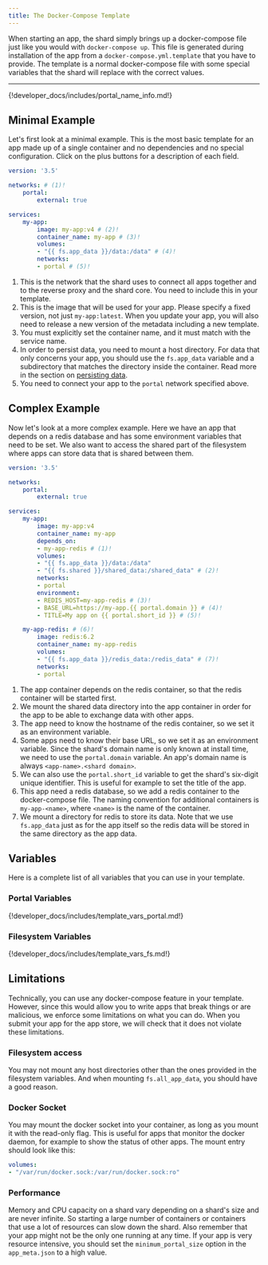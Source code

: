 ```yaml
---
title: The Docker-Compose Template
---
```


When starting an app, the shard simply brings up a docker-compose file just like you would with `docker-compose up`.
This file is generated during installation of the app from a `docker-compose.yml.template` that you have to provide.
The template is a normal docker-compose file with some special variables that the shard will replace with the correct values.

---

{!developer_docs/includes/portal_name_info.md!}

## Minimal Example

Let's first look at a minimal example.
This is the most basic template for an app made up of a single container and no dependencies and no special configuration.
Click on the plus buttons for a description of each field.

```yaml
version: '3.5'

networks: # (1)!
    portal:
        external: true

services:
    my-app:
        image: my-app:v4 # (2)!
        container_name: my-app # (3)!
        volumes:
        - "{{ fs.app_data }}/data:/data" # (4)!
        networks:
        - portal # (5)!
```

1. This is the network that the shard uses to connect all apps together and to the reverse proxy and the shard core.
    You need to include this in your template.
2. This is the image that will be used for your app. Please specify a fixed version, not just `my-app:latest`.
   When you update your app, you will also need to release a new version of the metadata including a new template.
3. You must explicitly set the container name, and it must match with the service name.
4. In order to persist data, you need to mount a host directory.
   For data that only concerns your app, you should use the `fs.app_data` variable
   and a subdirectory that matches the directory inside the container.
   Read more in the section on [persisting data](persisting.md).
5. You need to connect your app to the `portal` network specified above.

## Complex Example

Now let's look at a more complex example.
Here we have an app that depends on a redis database and has some environment variables that need to be set.
We also want to access the shared part of the filesystem where apps can store data that is shared between them.

```yaml
version: '3.5'

networks:
    portal:
        external: true

services:
    my-app:
        image: my-app:v4
        container_name: my-app
        depends_on:
        - my-app-redis # (1)!
        volumes:
        - "{{ fs.app_data }}/data:/data"
        - "{{ fs.shared }}/shared_data:/shared_data" # (2)!
        networks:
        - portal
        environment:
        - REDIS_HOST=my-app-redis # (3)!
        - BASE_URL=https://my-app.{{ portal.domain }} # (4)!
        - TITLE=My app on {{ portal.short_id }} # (5)!

    my-app-redis: # (6)!
        image: redis:6.2
        container_name: my-app-redis
        volumes:
        - "{{ fs.app_data }}/redis_data:/redis_data" # (7)!
        networks:
        - portal
```

1. The app container depends on the redis container, so that the redis container will be started first.
2. We mount the shared data directory into the app container in order for the app to be able to exchange data with other apps.
3. The app need to know the hostname of the redis container, so we set it as an environment variable.
4. Some apps need to know their base URL, so we set it as an environment variable.
    Since the shard's domain name is only known at install time, we need to use the `portal.domain` variable.
    An app's domain name is always `<app-name>.<shard domain>`.
5. We can also use the `portal.short_id` variable to get the shard's six-digit unique identifier.
    This is useful for example to set the title of the app.
6. This app need a redis database, so we add a redis container to the docker-compose file.
    The naming convention for additional containers is `my-app-<name>`, where `<name>` is the name of the container.
7. We mount a directory for redis to store its data. Note that we use `fs.app_data` just as for the app itself
    so the redis data will be stored in the same directory as the app data.

## Variables

Here is a complete list of all variables that you can use in your template.

### Portal Variables

{!developer_docs/includes/template_vars_portal.md!}

### Filesystem Variables

{!developer_docs/includes/template_vars_fs.md!}

## Limitations

Technically, you can use any docker-compose feature in your template.
However, since this would allow you to write apps that break things or are malicious,
we enforce some limitations on what you can do.
When you submit your app for the app store, we will check that it does not violate these limitations.

### Filesystem access

You may not mount any host directories other than the ones provided in the filesystem variables.
And when mounting `fs.all_app_data`, you should have a good reason.

### Docker Socket

You may mount the docker socket into your container, as long as you mount it with the read-only flag.
This is useful for apps that monitor the docker daemon, for example to show the status of other apps.
The mount entry should look like this:

```yaml
volumes:
- "/var/run/docker.sock:/var/run/docker.sock:ro"
```

### Performance

Memory and CPU capacity on a shard vary depending on a shard's size and are never infinite.
So starting a large number of containers or containers that use a lot of resources can slow down the shard.
Also remember that your app might not be the only one running at any time.
If your app is very resource intensive, you should set the `minimum_portal_size` option in the `app_meta.json` to a high value.
